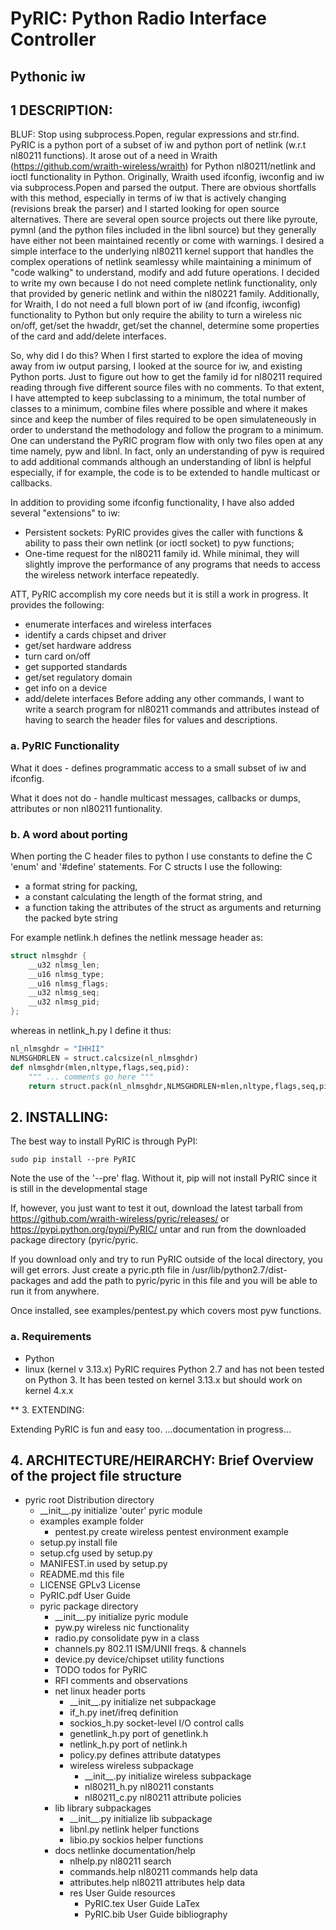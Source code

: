 # PyRIC: Python Radio Interface Controller
## Pythonic iw

## 1 DESCRIPTION:
BLUF: Stop using subprocess.Popen, regular expressions and str.find. PyRIC
is a python port of a subset of iw and python port of netlink (w.r.t nl80211
functions). It arose out of a need in Wraith (https://github.com/wraith-wireless/wraith)
for Python nl80211/netlink and ioctl functionality in Python. Originally, Wraith
used ifconfig, iwconfig and iw via subprocess.Popen and parsed the output. There
are obvious shortfalls with this method, especially in terms of iw that is actively
changing (revisions break the parser) and I started looking for open source
alternatives. There are several open source projects out there like pyroute, pymnl
(and the python files included in the libnl source) but they generally have either
not been maintained recently or come with warnings. I desired a simple interface
to the underlying nl80211 kernel support that handles the complex operations of
netlink seamlessy while maintaining a minimum of "code walking" to understand,
modify and add future operations. I decided to write my own because I do not need
complete netlink functionality, only that provided by generic netlink and within
the nl80221 family. Additionally, for Wraith, I do not need a full blown port of
iw (and ifconfig, iwconfig) functionality to Python but only require the ability
to turn a wireless nic on/off, get/set the hwaddr, get/set the channel, determine
some properties of the card and add/delete interfaces.

So, why did I do this? When I first started to explore the idea of moving away
from iw output parsing, I looked at the source for iw, and existing Python ports.
Just to figure out how to get the family id for nl80211 required reading through
five different source files with no comments. To that extent, I have attempted to
keep subclassing to a minimum, the total number of classes to a minimum, combine
files where possible and where it makes since and keep the number of files required
to be open simulateneously in order to understand the methodology and follow the
program to a minimum. One can understand the PyRIC program flow with only two files
open at any time namely, pyw and libnl. In fact, only an understanding of pyw is
required to add additional commands although an understanding of libnl is helpful
especially, if for example, the code is to be extended to handle multicast or
callbacks.

In addition to providing some ifconfig functionality, I have also added several
"extensions" to iw:
* Persistent sockets: PyRIC provides gives the caller with functions & ability to
pass their own netlink (or ioctl socket) to pyw functions;
* One-time request for the nl80211 family id.
While minimal, they will slightly improve the performance of any programs that
needs to access the wireless network interface repeatedly.

ATT, PyRIC accomplish my core needs but it is still a work in progress. It provides
the following:
* enumerate interfaces and wireless interfaces
* identify a cards chipset and driver
* get/set hardware address
* turn card on/off
* get supported standards
* get/set regulatory domain
* get info on a device
* add/delete interfaces
Before adding any other commands, I want to write a search program for nl80211
commands and attributes instead of having to search the header files for values
and descriptions.

### a. PyRIC Functionality

What it does - defines programmatic access to a small subset of iw and ifconfig.

What it does not do - handle multicast messages, callbacks or dumps, attributes
or non nl80211 funtionality.

### b. A word about porting

When porting the C header files to python I use constants to define the C 'enum'
and '#define' statements. For C structs I use the following:
* a format string for packing,
* a constant calculating the length of the format string, and
* a function taking the attributes of the struct as arguments and returning the
packed byte string

For example netlink.h defines the netlink message header as:

```c
struct nlmsghdr {
    __u32 nlmsg_len;
    __u16 nlmsg_type;
    __u16 nlmsg_flags;
    __u32 nlmsg_seq;
    __u32 nlmsg_pid;
};
```

whereas in netlink_h.py I define it thus:

```python
nl_nlmsghdr = "IHHII"
NLMSGHDRLEN = struct.calcsize(nl_nlmsghdr)
def nlmsghdr(mlen,nltype,flags,seq,pid):
    """ ... comments go here """
    return struct.pack(nl_nlmsghdr,NLMSGHDRLEN+mlen,nltype,flags,seq,pid)
```

## 2. INSTALLING:

The best way to install PyRIC is through PyPI:

    sudo pip install --pre PyRIC

Note the use of the '--pre' flag. Without it, pip will not install PyRIC since it
is still in the developmental stage

If, however, you just want to test it out, download the latest tarball from
https://github.com/wraith-wireless/pyric/releases/ or https://pypi.python.org/pypi/PyRIC/
untar and run from the downloaded package directory (pyric/pyric.

If you download only and try to run PyRIC outside of the local directory, you
will get errors. Just create a pyric.pth file in  /usr/lib/python2.7/dist-packages
and add the path to pyric/pyric in this file and you will be able to run it from
anywhere.

Once installed, see examples/pentest.py which covers most pyw functions.

### a. Requirements
* Python
* linux (kernel v 3.13.x)
PyRIC requires Python 2.7 and has not been tested on Python 3. It has been tested
on kernel 3.13.x but should work on kernel 4.x.x

** 3. EXTENDING:

Extending PyRIC is fun and easy too. ...documentation in progress...

## 4. ARCHITECTURE/HEIRARCHY: Brief Overview of the project file structure

* pyric                   root Distribution directory
  - \_\_init\_\_.py       initialize 'outer' pyric module
  - examples              example folder
    + pentest.py          create wireless pentest environment example
  - setup.py              install file
  - setup.cfg             used by setup.py
  - MANIFEST.in           used by setup.py
  - README.md             this file
  - LICENSE               GPLv3 License
  * PyRIC.pdf             User Guide
  - pyric                 package directory
    + \_\_init\_\_.py     initialize pyric module
    + pyw.py              wireless nic functionality
    + radio.py            consolidate pyw in a class
    + channels.py         802.11 ISM/UNII freqs. & channels
    + device.py           device/chipset utility functions
    + TODO                todos for PyRIC
    + RFI                 comments and observations
    + net                 linux header ports
      * \_\_init\_\_.py   initialize net subpackage
      * if_h.py           inet/ifreq definition
      * sockios_h.py      socket-level I/O control calls
      * genetlink_h.py    port of genetlink.h
      * netlink_h.py      port of netlink.h
      * policy.py         defines attribute datatypes
      * wireless          wireless subpackage
        - \_\_init\_\_.py initialize wireless subpackage
        - nl80211_h.py    nl80211 constants
        - nl80211_c.py    nl80211 attribute policies
    + lib                 library subpackages
      * \_\_init\_\_.py   initialize lib subpackage
      * libnl.py          netlink helper functions
      * libio.py          sockios helper functions
    + docs                netlinke documentation/help
      * nlhelp.py         nl80211 search
      * commands.help     nl80211 commands help data
      * attributes.help   nl80211 attributes help data
      * res               User Guide resources
        - PyRIC.tex       User Guide LaTex
        - PyRIC.bib       User Guide bibliography
